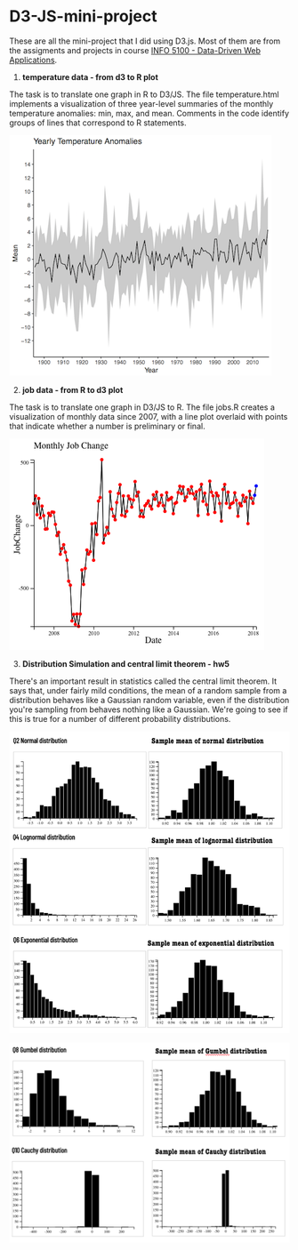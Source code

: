 # D3-JS-mini-project
These are all the mini-project that I did using D3.js.
Most of them are from the assigments and projects in course [INFO 5100 - Data-Driven Web Applications](https://mimno.infosci.cornell.edu/info3300/).


1. **temperature data - from d3 to R plot**

The task is to translate one graph in R to D3/JS. The file temperature.html implements a visualization of three year-level summaries of the monthly temperature anomalies: min, max, and mean. Comments in the code identify groups of lines that correspond to R statements.

![MacDown Screenshot](https://raw.githubusercontent.com/Santostang/D3-JS-mini-project/master/temperature%20data%20-%20from%20d3%20to%20R%20plot/temperature.png)

2. **job data - from R to d3 plot**

The task is to translate one graph in D3/JS to R. The file jobs.R creates a visualization of monthly data since 2007, with a line plot overlaid with points that indicate whether a number is preliminary or final.

![MacDown Screenshot](https://raw.githubusercontent.com/Santostang/D3-JS-mini-project/master/job%20data%20-%20from%20R%20to%20d3%20plot/job.png)

3. **Distribution Simulation and central limit theorem - hw5**

There's an important result in statistics called the central limit theorem. It says that, under fairly mild conditions, the mean of a random sample from a distribution behaves like a Gaussian random variable, even if the distribution you're sampling from behaves nothing like a Gaussian. We're going to see if this is true for a number of different probability distributions.

![MacDown Screenshot](https://raw.githubusercontent.com/Santostang/D3-JS-mini-project/master/normal%20distribution%20simulation%20-%20hw5/distribution1.png)

![MacDown Screenshot](https://raw.githubusercontent.com/Santostang/D3-JS-mini-project/master/normal%20distribution%20simulation%20-%20hw5/distribution2.png)